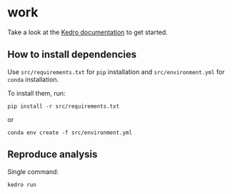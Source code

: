 # work


Take a look at the [Kedro documentation](https://docs.kedro.org) to get started.

## How to install dependencies

Use `src/requirements.txt` for `pip` installation and `src/environment.yml` for `conda` installation.

To install them, run:

```
pip install -r src/requirements.txt
```

or 

```
conda env create -f src/environment.yml
```



## Reproduce analysis

Single command:

```
kedro run
```
